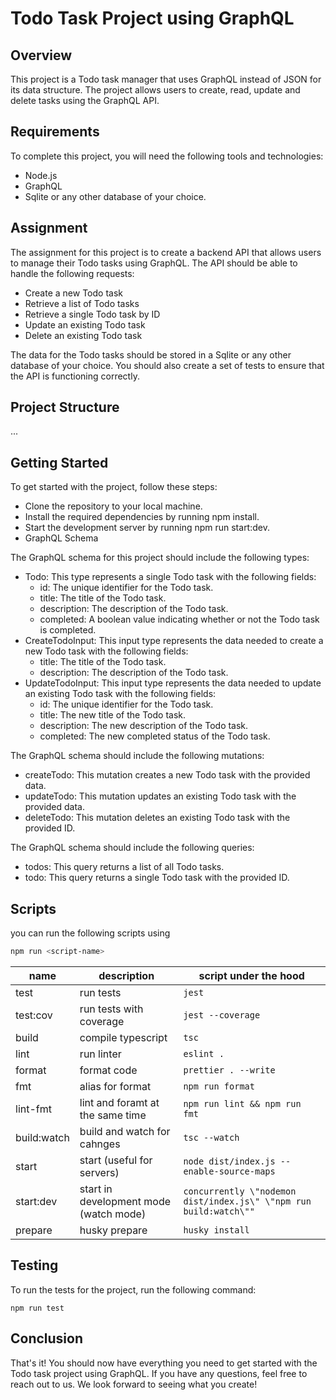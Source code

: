 # Todo Task Project using GraphQL

## Overview

This project is a Todo task manager that uses GraphQL instead of JSON for its data structure. The project allows users to create, read, update and delete tasks using the GraphQL API.

## Requirements

To complete this project, you will need the following tools and technologies:

- Node.js
- GraphQL
- Sqlite or any other database of your choice.

## Assignment

The assignment for this project is to create a backend API that allows users to manage their Todo tasks using GraphQL. The API should be able to handle the following requests:

- Create a new Todo task
- Retrieve a list of Todo tasks
- Retrieve a single Todo task by ID
- Update an existing Todo task
- Delete an existing Todo task

The data for the Todo tasks should be stored in a Sqlite or any other database of your choice. You should also create a set of tests to ensure that the API is functioning correctly.

## Project Structure

...

## Getting Started

To get started with the project, follow these steps:

- Clone the repository to your local machine.
- Install the required dependencies by running npm install.
- Start the development server by running npm run start:dev.
- GraphQL Schema

The GraphQL schema for this project should include the following types:

- Todo: This type represents a single Todo task with the following fields:
  - id: The unique identifier for the Todo task.
  - title: The title of the Todo task.
  - description: The description of the Todo task.
  - completed: A boolean value indicating whether or not the Todo task is completed.
- CreateTodoInput: This input type represents the data needed to create a new Todo task with the following fields:
  - title: The title of the Todo task.
  - description: The description of the Todo task.
- UpdateTodoInput: This input type represents the data needed to update an existing Todo task with the following fields:
  - id: The unique identifier for the Todo task.
  - title: The new title of the Todo task.
  - description: The new description of the Todo task.
  - completed: The new completed status of the Todo task.

The GraphQL schema should include the following mutations:

- createTodo: This mutation creates a new Todo task with the provided data.
- updateTodo: This mutation updates an existing Todo task with the provided data.
- deleteTodo: This mutation deletes an existing Todo task with the provided ID.

The GraphQL schema should include the following queries:

- todos: This query returns a list of all Todo tasks.
- todo: This query returns a single Todo task with the provided ID.

## Scripts

you can run the following scripts using

```sh
npm run <script-name>
```

| name        | description                            | script under the hood                                              |
| ----------- | -------------------------------------- | ------------------------------------------------------------------ |
| test        | run tests                              | `jest `                                                            |
| test:cov    | run tests with coverage                | `jest --coverage `                                                 |
| build       | compile typescript                     | `tsc `                                                             |
| lint        | run linter                             | `eslint . `                                                        |
| format      | format code                            | `prettier . --write `                                              |
| fmt         | alias for format                       | `npm run format `                                                  |
| lint-fmt    | lint and foramt at the same time       | `npm run lint && npm run fmt `                                     |
| build:watch | build and watch for cahnges            | `tsc --watch `                                                     |
| start       | start (useful for servers)             | `node dist/index.js --enable-source-maps `                         |
| start:dev   | start in development mode (watch mode) | `concurrently \"nodemon dist/index.js\" \"npm run build:watch\"" ` |
| prepare     | husky prepare                          | `husky install `                                                   |

## Testing

To run the tests for the project, run the following command:

```
npm run test
```

## Conclusion

That's it! You should now have everything you need to get started with the Todo task project using GraphQL. If you have any questions, feel free to reach out to us. We look forward to seeing what you create!
